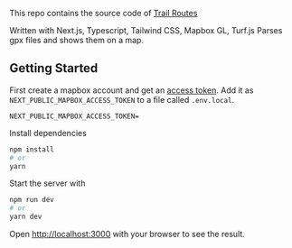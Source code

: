 This repo contains the source code of [Trail Routes](https://routes.samuelkraft.com)

Written with Next.js, Typescript, Tailwind CSS, Mapbox GL, Turf.js
Parses gpx files and shows them on a map.

## Getting Started

First create a mapbox account and get an [access token](https://docs.mapbox.com/help/glossary/access-token/). Add it as `NEXT_PUBLIC_MAPBOX_ACCESS_TOKEN` to a file called `.env.local`.

```
NEXT_PUBLIC_MAPBOX_ACCESS_TOKEN=
```

Install dependencies

```bash
npm install
# or
yarn
```

Start the server with

```bash
npm run dev
# or
yarn dev
```

Open [http://localhost:3000](http://localhost:3000) with your browser to see the result.
